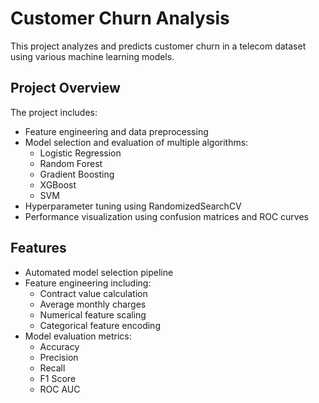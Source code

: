 # Customer Churn Analysis
This project analyzes and predicts customer churn in a telecom dataset using various machine learning models.

## Project Overview
The project includes:
- Feature engineering and data preprocessing
- Model selection and evaluation of multiple algorithms:
  - Logistic Regression
  - Random Forest
  - Gradient Boosting
  - XGBoost
  - SVM
- Hyperparameter tuning using RandomizedSearchCV
- Performance visualization using confusion matrices and ROC curves

## Features
- Automated model selection pipeline
- Feature engineering including:
  - Contract value calculation
  - Average monthly charges
  - Numerical feature scaling
  - Categorical feature encoding
- Model evaluation metrics:
  - Accuracy
  - Precision
  - Recall
  - F1 Score 
  - ROC AUC